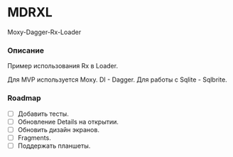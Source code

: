 # MDRXL
Moxy-Dagger-Rx-Loader

### Описание
Пример использования Rx в Loader.

Для MVP используется Moxy. DI - Dagger. Для работы с Sqlite - Sqlbrite.

### Roadmap
- [ ] Добавить тесты.
- [ ] Обновление Details на открытии.
- [ ] Обновить дизайн экранов.
- [ ] Fragments.
- [ ] Поддержать планшеты.